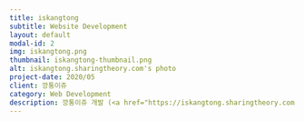 ```yaml
---
title: iskangtong
subtitle: Website Development
layout: default
modal-id: 2
img: iskangtong.png
thumbnail: iskangtong-thumbnail.png
alt: iskangtong.sharingtheory.com's photo
project-date: 2020/05
client: 깡통이쥬
category: Web Development
description: 깡통이쥬 개발 (<a href="https://iskangtong.sharingtheory.com" target="_blank">iskangtong.sharingtheory.com</a>)
---
```

